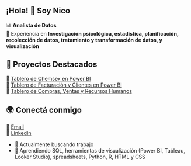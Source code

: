 ## ¡Hola! 👋 Soy Nico
📊 **Analista de Datos**  
🚀 Experiencia en **Investigación psicológica, estadística, planificación, recolección de datos, tratamiento y transformación de datos, y visualización**  

## 📌 Proyectos Destacados  
🔹 [Tablero de Chemsex en Power BI](https://github.com/rvssoide/Dashboard-Chemsex)  
🔹 [Tablero de Facturación y Clientes en Power BI](https://github.com/rvssoide/Proyecto-Facturacion)  
🔹 [Tablero de Compras, Ventas y Recursos Humanos](https://github.com/rvssoide/Proyecto-Digitalers)  

## 🌍 Conectá conmigo  
📧 [Email](mailto:nmdalbianco@gmail.com)  
🔗 [LinkedIn](https://linkedin.com/in//nicolas-matias-dal-bianco/)  

- 🔭 Actualmente buscando trabajo
- 🌱 Aprendiendo SQL, herramientas de visualización (Power BI, Tableau, Looker Studio), spreadsheets, Python, R, HTML y CSS
